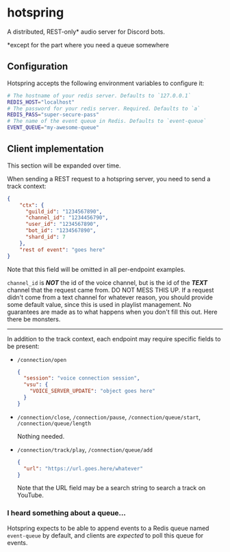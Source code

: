 # hotspring

A distributed, REST-only* audio server for Discord bots.

*except for the part where you need a queue somewhere

## Configuration

Hotspring accepts the following environment variables to configure it:
```Bash
# The hostname of your redis server. Defaults to `127.0.0.1`
REDIS_HOST="localhost"
# The password for your redis server. Required. Defaults to `a`
REDIS_PASS="super-secure-pass"
# The name of the event queue in Redis. Defaults to `event-queue`
EVENT_QUEUE="my-awesome-queue"
```

## Client implementation

This section will be expanded over time.

When sending a REST request to a hotspring server, you need to send a track context:

```JSON
{
    "ctx": {
      "guild_id": "1234567890",
      "channel_id": "1234456790",
      "user_id": "1234567890",
      "bot_id": "1234567890",
      "shard_id": 7
    },
    "rest of event": "goes here"
}
```
Note that this field will be omitted in all per-endpoint examples.

`channel_id` is ***NOT*** the id of the voice channel, but is the id of the ***TEXT*** channel that the request came from. 
DO NOT MESS THIS UP. If a request didn't come from a text channel for whatever reason, you should provide some default value, 
since this is used in playlist management. No guarantees are made as to what happens when you don't fill this out. 
Here there be monsters. 

---

In addition to the track context, each endpoint may require specific fields to be present:

- `/connection/open`
  ```JSON
  {
    "session": "voice connection session",
    "vsu": {
      "VOICE_SERVER_UPDATE": "object goes here"
    }
  }
  ```

- `/connection/close`, `/connection/pause`, `/connection/queue/start`, `/connection/queue/length`

  Nothing needed.

- `/connection/track/play`, `/connection/queue/add`
  ```JSON
  {
    "url": "https://url.goes.here/whatever"
  }
  ```
  Note that the URL field may be a search string to search a track on YouTube.

### I heard something about a queue...

Hotspring expects to be able to append events to a Redis queue named `event-queue` by default, and clients are *expected* to
poll this queue for events.